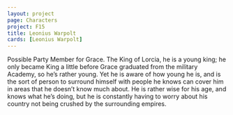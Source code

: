 ```yaml
---
layout: project
page: Characters
project: F15
title: Leonius Warpolt
cards: [Leonius Warpolt]
---
```

Possible Party Member for Grace. The King of Lorcia, he is a young king; he only became King a little before Grace graduated from the military Academy, so he’s rather young. Yet he is aware of how young he is, and is the sort of person to surround himself with people he knows can cover him in areas that he doesn’t know much about. He is rather wise for his age, and knows what he’s doing, but he is constantly having to worry about his country not being crushed by the surrounding empires.
